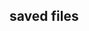 <!--
 * @lanhuage: markdown
 * @Descripttion: 
 * @version: beta
 * @Author: xiaoshuyui
 * @Date: 2020-05-11 08:51:25
 * @LastEditors: xiaoshuyui
 * @LastEditTime: 2020-05-11 09:46:32
 -->
## saved files